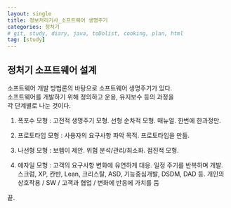 ```yaml
---
layout: single
title: 정보처리기사_소프트웨어 생명주기
categories: 정처기
# git, study, diary, java, toDolist, cooking, plan, html
tag: [study] 
---
```


## 정처기 소프트웨어 설계

소프트웨어 개발 방법론의 바탕으로 소프트웨어 생명주기가 있다.  
소프트웨어를 개발하기 위해 정의하고 운용, 유지보수 등의 과정을   
각 단계별로 나눈 것이다.

1. 폭포수 모형 : 고전적 생명주기 모형. 선형 순차적 모형. 매뉴얼. 한번에 한과정만.

2. 프로토타입 모형 : 사용자의 요구사항 파악 목적. 프로토타입을 만듦. 

3. 나선형 모형 : 보헴이 제안. 위험 분석/관리/최소화. 점진적 모형. 

4. 애자일 모형 : 고객의 요구사항 변화에 유연하게 대응. 일정 주기를 반복하며 개발.
    스크럼, XP, 칸반, Lean, 크리스탈, ASD, 기능중심개발, DSDM, DAD 등.
    개인의 상호작용 / SW / 고객과 협업 / 변화에 반응에 가치를 둠

끝.
